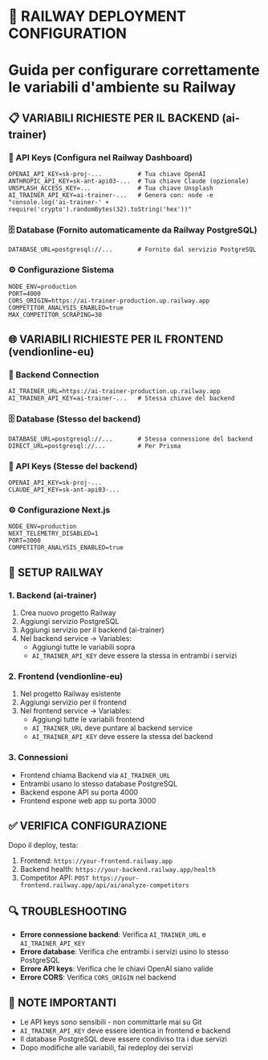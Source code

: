 # 🚀 RAILWAY DEPLOYMENT CONFIGURATION
# Guida per configurare correttamente le variabili d'ambiente su Railway

## 📋 VARIABILI RICHIESTE PER IL BACKEND (ai-trainer)

### 🔑 API Keys (Configura nel Railway Dashboard)
```
OPENAI_API_KEY=sk-proj-...          # Tua chiave OpenAI
ANTHROPIC_API_KEY=sk-ant-api03-...  # Tua chiave Claude (opzionale)
UNSPLASH_ACCESS_KEY=...             # Tua chiave Unsplash
AI_TRAINER_API_KEY=ai-trainer-...   # Genera con: node -e "console.log('ai-trainer-' + require('crypto').randomBytes(32).toString('hex'))"
```

### 🗄️ Database (Fornito automaticamente da Railway PostgreSQL)
```
DATABASE_URL=postgresql://...       # Fornito dal servizio PostgreSQL
```

### ⚙️ Configurazione Sistema
```
NODE_ENV=production
PORT=4000
CORS_ORIGIN=https://ai-trainer-production.up.railway.app
COMPETITOR_ANALYSIS_ENABLED=true
MAX_COMPETITOR_SCRAPING=30
```

## 🌐 VARIABILI RICHIESTE PER IL FRONTEND (vendionline-eu)

### 🔗 Backend Connection
```
AI_TRAINER_URL=https://ai-trainer-production.up.railway.app
AI_TRAINER_API_KEY=ai-trainer-...   # Stessa chiave del backend
```

### 🗄️ Database (Stesso del backend)
```
DATABASE_URL=postgresql://...       # Stessa connessione del backend
DIRECT_URL=postgresql://...         # Per Prisma
```

### 🔑 API Keys (Stesse del backend)
```
OPENAI_API_KEY=sk-proj-...
CLAUDE_API_KEY=sk-ant-api03-...
```

### ⚙️ Configurazione Next.js
```
NODE_ENV=production
NEXT_TELEMETRY_DISABLED=1
PORT=3000
COMPETITOR_ANALYSIS_ENABLED=true
```

## 🔧 SETUP RAILWAY

### 1. Backend (ai-trainer)
1. Crea nuovo progetto Railway
2. Aggiungi servizio PostgreSQL
3. Aggiungi servizio per il backend (ai-trainer)
4. Nel backend service → Variables:
   - Aggiungi tutte le variabili sopra
   - `AI_TRAINER_API_KEY` deve essere la stessa in entrambi i servizi

### 2. Frontend (vendionline-eu)
1. Nel progetto Railway esistente
2. Aggiungi servizio per il frontend
3. Nel frontend service → Variables:
   - Aggiungi tutte le variabili frontend
   - `AI_TRAINER_URL` deve puntare al backend service
   - `AI_TRAINER_API_KEY` deve essere la stessa del backend

### 3. Connessioni
- Frontend chiama Backend via `AI_TRAINER_URL`
- Entrambi usano lo stesso database PostgreSQL
- Backend espone API su porta 4000
- Frontend espone web app su porta 3000

## ✅ VERIFICA CONFIGURAZIONE

Dopo il deploy, testa:
1. Frontend: `https://your-frontend.railway.app`
2. Backend health: `https://your-backend.railway.app/health`
3. Competitor API: `POST https://your-frontend.railway.app/api/ai/analyze-competitors`

## 🔍 TROUBLESHOOTING

- **Errore connessione backend**: Verifica `AI_TRAINER_URL` e `AI_TRAINER_API_KEY`
- **Errore database**: Verifica che entrambi i servizi usino lo stesso PostgreSQL
- **Errore API keys**: Verifica che le chiavi OpenAI siano valide
- **Errore CORS**: Verifica `CORS_ORIGIN` nel backend

## 📝 NOTE IMPORTANTI

- Le API keys sono sensibili - non committarle mai su Git
- `AI_TRAINER_API_KEY` deve essere identica in frontend e backend
- Il database PostgreSQL deve essere condiviso tra i due servizi
- Dopo modifiche alle variabili, fai redeploy dei servizi
